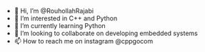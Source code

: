 - 👋 Hi, I’m @RouhollahRajabi
- 👀 I’m interested in C++ and Python
- 🌱 I’m currently learning Python
- 💞️ I’m looking to collaborate on developing embedded systems 
- 📫 How to reach me on instagram @cppgocom

<!---
RouhollahRajabi/RouhollahRajabi is a ✨ special ✨ repository because its `README.md` (this file) appears on your GitHub profile.
You can click the Preview link to take a look at your changes.
--->
